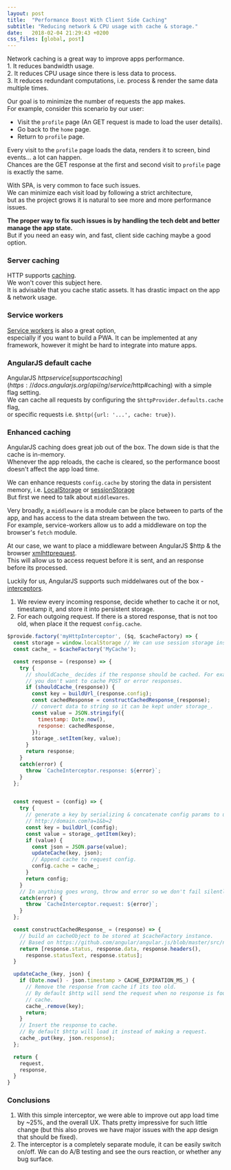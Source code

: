 ```yaml
---
layout: post
title:  "Performance Boost With Client Side Caching"
subtitle: "Reducing network & CPU usage with cache & storage."
date:   2018-02-04 21:29:43 +0200
css_files: [global, post]
---
```


Network caching is a great way to improve apps performance.  
1\. It reduces bandwidth usage.  
2\. It reduces CPU usage since there is less data to process.  
3\. It reduces redundant computations, i.e. process & render the same data multiple times.

Our goal is to minimize the number of requests the app makes.  
For example, consider this scenario by our user:

*   Visit the `profile` page (An GET request is made to load the user details).
*   Go back to the `home` page.
*   Return to `profile` page.

Every visit to the `profile` page loads the data, renders it to screen, bind events... a lot can happen.  
Chances are the GET response at the first and second visit to `profile` page is exactly the same.

With SPA, is very common to face such issues.  
We can minimize each visit load by following a strict architecture,  
but as the project grows it is natural to see more and more performance issues.

**The proper way to fix such issues is by handling the tech debt and better manage the app state.**  
But if you need an easy win, and fast, client side caching maybe a good option.

### Server caching

HTTP supports [caching](https://developers.google.com/web/fundamentals/performance/optimizing-content-efficiency/http-caching).  
We won't cover this subject here.  
It is advisable that you cache static assets. It has drastic impact on the app & network usage.

### Service workers

[Service workers](https://developers.google.com/web/ilt/pwa/introduction-to-service-worker-slides) is also a great option,  
especially if you want to build a PWA. It can be implemented at any framework, however it might be hard to integrate into mature apps.

### AngularJS default cache

AngularJS $http service [supports caching](https://docs.angularjs.org/api/ng/service/$http#caching) with a simple flag setting.  
We can cache all requests by configuring the `$httpProvider.defaults.cache` flag,  
or specific requests i.e. `$http({url: '...', cache: true})`.

### Enhanced caching

AngularJS caching does great job out of the box. The down side is that the cache is in-memory.  
Whenever the app reloads, the cache is cleared, so the performance boost doesn't affect the app load time.

We can enhance requests `config.cache` by storing the data in persistent memory, i.e. [LocalStorage](https://developer.mozilla.org/en-US/docs/Web/API/Window/localstorage) or [sessionStorage](https://developer.mozilla.org/en-US/docs/Web/API/Window/sessionStorage)  
But first we need to talk about `middlewares`.

Very broadly, a `middleware` is a module can be place between to parts of the app, and has access to the data stream between the two.  
For example, service-workers allow us to add a middleware on top the browser's `fetch` module.

At our case, we want to place a middleware between AngularJS $http & the browser [xmlhttprequest](https://developer.mozilla.org/en-US/docs/Web/API/XMLHttpRequest).  
This will allow us to access request before it is sent, and an response before its processed.

Luckily for us, AngularJS supports such middelwares out of the box - [interceptors](https://docs.angularjs.org/api/ng/service/$http#interceptors).

1.  We review every incoming response, decide whether to cache it or not, timestamp it, and store it into persistent storage.
2.  For each outgoing request. If there is a stored response, that is not too old, when place it the request `config.cache`.

```javascript
$provide.factory('myHttpInterceptor', ($q, $cacheFactory) => {
  const storage = window.localStorage // We can use session storage instead.
  const cache_ = $cacheFactory('MyCache');

  const response = (response) => {
    try {
      // shouldCache_ decides if the response should be cached. For example,
      // you don't want to cache POST or error responses.
      if (shouldCache_(response)) {
        const key = buildUrl_(response.config);
        const cachedResponse = constructCachedResponse_(response);
        // convert data to string so it can be kept under storage_.
        const value = JSON.stringify({
          timestamp: Date.now(),
          response: cachedResponse,
        });
        storage_.setItem(key, value);
      }
      return response;
    }
    catch(error) {
      throw `CacheInterceptor.response: ${error}`;
    }
  };


  const request = (config) => {
    try {
      // generate a key by serializing & concatenate config params to url, i.e.
      // http://domain.com?a=1&b=2
      const key = buildUrl_(config);
      const value = storage_.getItem(key);
      if (value) {
        const json = JSON.parse(value);
        updateCache(key, json);
        // Append cache to request config.
        config.cache = cache_;
      }
      return config;
    }
    // In anything goes wrong, throw and error so we don't fail silently.
    catch(error) {
      throw `CacheInterceptor.request: ${error}`;
    }
  };

  const constructCachedResponse_ = (response) => {
    // build an cacheObject to be stored at $cacheFactory instance.
    // Based on https://github.com/angular/angular.js/blob/master/src/ng/http.js#L1372.
    return [response.status, response.data, response.headers(),
      response.statusText, response.status];
  }

  updateCache_(key, json) {
    if (Date.now() - json.timestamp > CACHE_EXPIRATION_MS_) {
      // Remove the response from cache if its too old.
      // By default $http will send the request when no response is found in th
      // cache.
      cache_.remove(key);
      return;
    }
    // Insert the response to cache.
    // By default $http will load it instead of making a request.
    cache_.put(key, json.response);
  };

  return {
    request,
    response,
  }
}
```

### Conclusions

1.  With this simple interceptor, we were able to improve out app load time by ~25%, and the overall UX. Thats pretty impressive for such little change (but this also proves we have major issues with the app design that should be fixed).
2.  The interceptor is a completely separate module, it can be easily switch on/off. We can do A/B testing and see the ours reaction, or whether any bug surface.
